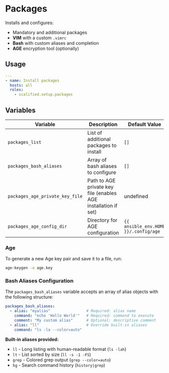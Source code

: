 # Packages

Installs and configures:

* Mandatory and additional packages
* **VIM** with a custom `.vimrc`
* **Bash** with custom aliases and completion
* **AGE** encryption tool (optionally)

## Usage

```yaml
---
- name: Install packages
  hosts: all
  roles:
    - scalified.setup.packages
```

## Variables

| Variable                        | Description                                                     | Default Value                        |
|---------------------------------|-----------------------------------------------------------------|--------------------------------------|
| `packages_list`                 | List of additional packages to install                          | `[]`                                 |
| `packages_bash_aliases`         | Array of bash aliases to configure                              | `[]`                                 |
| `packages_age_private_key_file` | Path to AGE private key file (enables AGE installation if set)  | undefined                            |
| `packages_age_config_dir`       | Directory for AGE configuration                                 | `{{ ansible_env.HOME }}/.config/age` |

### Age

To generate a new Age key pair and save it to a file, run:

```bash
age-keygen -o age.key
```

### Bash Aliases Configuration

The `packages_bash_aliases` variable accepts an array of alias objects with the following structure:

```yaml
packages_bash_aliases:
  - alias: "myalias"                # Required: alias name
    command: "echo 'Hello World'"   # Required: command to execute
    comment: "My custom alias"      # Optional: descriptive comment
  - alias: "ll"                     # Override built-in aliases
    command: "ls -la --color=auto"
```

**Built-in aliases provided:**
- `ll` - Long listing with human-readable format (`ls -lah`)
- `lt` - List sorted by size (`ll -s -1 -FS`)
- `grep` - Colored grep output (`grep --color=auto`)
- `hg` - Search command history (`history|grep`)
